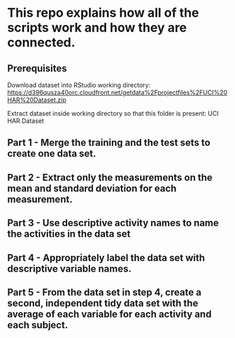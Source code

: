 # This repo explains how all of the scripts work and how they are connected.

## Prerequisites 
Download dataset into RStudio working directory:
https://d396qusza40orc.cloudfront.net/getdata%2Fprojectfiles%2FUCI%20HAR%20Dataset.zip

Extract dataset inside working directory so that this folder is present:
UCI HAR Dataset

## Part 1 - Merge the training and the test sets to create one data set.
## Part 2 - Extract only the measurements on the mean and standard deviation for each measurement.
## Part 3 - Use descriptive activity names to name the activities in the data set
## Part 4 - Appropriately label the data set with descriptive variable names.
## Part 5 - From the data set in step 4, create a second, independent tidy data set with the average of each variable for each activity and each subject.
